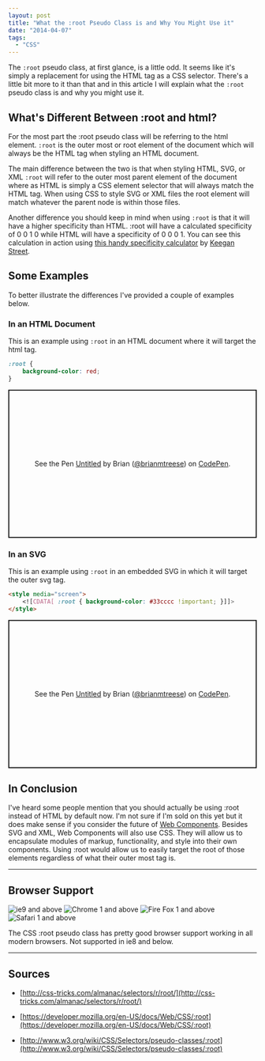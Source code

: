 ```yaml
---
layout: post
title: "What the :root Pseudo Class is and Why You Might Use it"
date: "2014-04-07"
tags: 
  - "CSS"
---
```


<p class="intro"><span class="dropcap">T</span>he <code>:root</code> pseudo class, at first glance, is a little odd. It seems like it's simply a replacement for using the HTML tag as a CSS selector. There's a little bit more to it than that and in this article I will explain what the <code>:root</code> pseudo class is and why you might use it.</p>

## What's Different Between :root and html?

For the most part the :root pseudo class will be referring to the html element. `:root` is the outer most or root element of the document which will always be the HTML tag when styling an HTML document.

The main difference between the two is that when styling HTML, SVG, or XML `:root` will refer to the outer most parent element of the document where as HTML is simply a CSS element selector that will always match the HTML tag. When using CSS to style SVG or XML files the root element will match whatever the parent node is within those files.

Another difference you should keep in mind when using `:root` is that it will have a higher specificity than HTML. :root will have a calculated specificity of 0 0 1 0 while HTML will have a specificity of 0 0 0 1. You can see this calculation in action using [this handy specificity calculator](http://specificity.keegan.st/) by [Keegan Street](http://keegan.st/).

## Some Examples

To better illustrate the differences I've provided a couple of examples below.

### In an HTML Document

This is an example using `:root` in an HTML document where it will target the html tag.

```css
:root { 
    background-color: red; 
}
```

<p class="codepen" data-height="300" data-default-tab="html,result" data-slug-hash="ZEQJKx" data-user="brianmtreese" style="height: 300px; box-sizing: border-box; display: flex; align-items: center; justify-content: center; border: 2px solid; margin: 1em 0; padding: 1em;"><span>See the Pen <a href="https://codepen.io/brianmtreese/pen/ZEQJKx">Untitled</a> by Brian (<a href="https://codepen.io/brianmtreese">@brianmtreese</a>) on <a href="https://codepen.io">CodePen</a>.</span></p>
<script async src="https://cpwebassets.codepen.io/assets/embed/ei.js"></script>

### In an SVG

This is an example using `:root` in an embedded SVG in which it will target the outer svg tag.

```html
<style media="screen">
    <![CDATA[ :root { background-color: #33cccc !important; }]]>
</style>
```

<p class="codepen" data-height="300" data-default-tab="html,result" data-slug-hash="OJMjjR" data-user="brianmtreese" style="height: 300px; box-sizing: border-box; display: flex; align-items: center; justify-content: center; border: 2px solid; margin: 1em 0; padding: 1em;"><span>See the Pen <a href="https://codepen.io/brianmtreese/pen/OJMjjR">Untitled</a> by Brian (<a href="https://codepen.io/brianmtreese">@brianmtreese</a>) on <a href="https://codepen.io">CodePen</a>.</span></p>
<script async src="https://cpwebassets.codepen.io/assets/embed/ei.js"></script> 

## In Conclusion

I've heard some people mention that you should actually be using :root instead of HTML by default now. I'm not sure if I'm sold on this yet but it does make sense if you consider the future of [Web Components](/gettin-modular-web-components/). Besides SVG and XML, Web Components will also use CSS. They will allow us to encapsulate modules of markup, functionality, and style into their own components. Using :root would allow us to easily target the root of those elements regardless of what their outer most tag is.

* * *

## Browser Support

<div class="browserSupport__list">
<img src="../../assets/img/ie.svg" alt="ie9 and above" title="ie9 and above">
<img src="../../assets/img/chrome.svg" alt="Chrome 1 and above" title="Chrome 1 and above">
<img src="../../assets/img/firefox.svg" alt="Fire Fox 1 and above" title="Fire Fox 1 and above">
<img src="../../assets/img/safari.svg" alt="Safari 1 and above" title="Safari 1 and above">
</div>

The CSS :root pseudo class has pretty good browser support working in all modern browsers. Not supported in ie8 and below.

* * *

## Sources

- [http://css-tricks.com/almanac/selectors/r/root/](http://css-tricks.com/almanac/selectors/r/root/)

- [https://developer.mozilla.org/en-US/docs/Web/CSS/:root](https://developer.mozilla.org/en-US/docs/Web/CSS/:root)

- [http://www.w3.org/wiki/CSS/Selectors/pseudo-classes/:root](http://www.w3.org/wiki/CSS/Selectors/pseudo-classes/:root)
